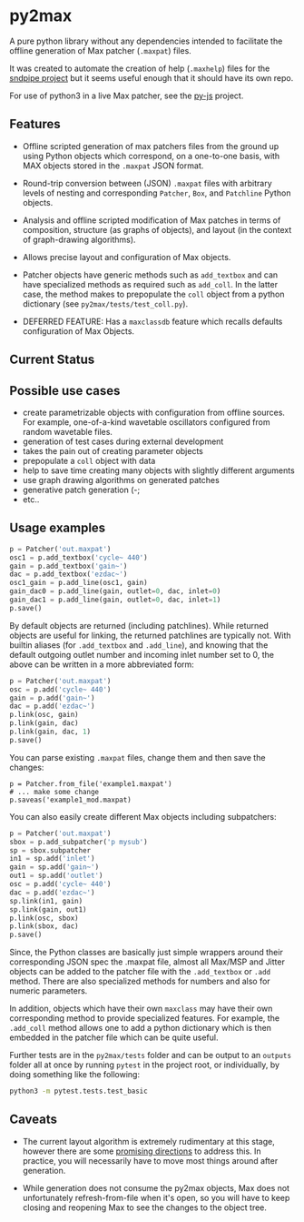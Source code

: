 # py2max

A pure python library without any dependencies intended to facilitate the offline generation of Max patcher (`.maxpat`) files.

It was created to automate the creation of help (`.maxhelp`) files for the [sndpipe project](https://github.com/shakfu/sndpipe) but it seems useful enough that it should have its own repo.

For use of python3 in a live Max patcher, see the [py-js](https://github.com/shakfu/py-js) project.

## Features

- Offline scripted generation of max patchers files from the ground up using Python objects which correspond, on a one-to-one basis, with MAX objects stored in the `.maxpat` JSON format.

- Round-trip conversion between (JSON) `.maxpat` files with arbitrary levels of nesting and corresponding `Patcher`, `Box`, and `Patchline` Python objects.

- Analysis and offline scripted modification of Max patches in terms of composition, structure (as graphs of objects), and layout (in the context of graph-drawing algorithms).

- Allows precise layout and configuration of Max objects.

- Patcher objects have generic methods such as `add_textbox` and can have specialized methods as required such as `add_coll`. In the latter case, the method makes to prepopulate the `coll` object from a python dictionary (see `py2max/tests/test_coll.py`).

- DEFERRED FEATURE: Has a `maxclassdb` feature which recalls defaults configuration of Max Objects.

## Current Status

## Possible use cases

- create parametrizable objects with configuration from offline sources. For example, one-of-a-kind wavetable oscillators configured from random wavetable files.
- generation of test cases during external development
- takes the pain out of creating parameter objects
- prepopulate a `coll` object with data
- help to save time creating many objects with slightly different arguments
- use graph drawing algorithms on generated patches
- generative patch generation (-;
- etc..

## Usage examples

```python
p = Patcher('out.maxpat')
osc1 = p.add_textbox('cycle~ 440')
gain = p.add_textbox('gain~')
dac = p.add_textbox('ezdac~')
osc1_gain = p.add_line(osc1, gain)
gain_dac0 = p.add_line(gain, outlet=0, dac, inlet=0)
gain_dac1 = p.add_line(gain, outlet=0, dac, inlet=1)
p.save()
```

By default objects are returned (including patchlines). While returned objects are useful for linking, the returned patchlines are typically not. With builtin aliases (for `.add_textbox` and `.add_line`), and knowing that the default outgoing outlet number and incoming inlet number set to 0, the above can be written in a more abbreviated form:

```python
p = Patcher('out.maxpat')
osc = p.add('cycle~ 440')
gain = p.add('gain~')
dac = p.add('ezdac~')
p.link(osc, gain)
p.link(gain, dac)
p.link(gain, dac, 1)
p.save()
```

You can parse existing `.maxpat` files, change them and then save the changes:

```python3
p = Patcher.from_file('example1.maxpat')
# ... make some change
p.saveas('example1_mod.maxpat)
```

You can also easily create different Max objects including subpatchers:

```python
p = Patcher('out.maxpat')
sbox = p.add_subpatcher('p mysub')
sp = sbox.subpatcher
in1 = sp.add('inlet')
gain = sp.add('gain~')
out1 = sp.add('outlet')
osc = p.add('cycle~ 440')
dac = p.add('ezdac~')
sp.link(in1, gain)
sp.link(gain, out1)
p.link(osc, sbox)
p.link(sbox, dac)
p.save()
```

Since, the Python classes are basically just simple wrappers around their corresponding JSON spec the .maxpat file, almost all Max/MSP and Jitter objects can be added to the patcher file with the `.add_textbox` or `.add` method. There are also specialized methods for numbers and also for numeric parameters.

In addition, objects which have their own `maxclass` may have their own corresponding method to provide specialized features. For example, the `.add_coll` method allows one to add a python dictionary which is then embedded in the patcher file which can be quite useful.

Further tests are in the `py2max/tests` folder and can be output to an `outputs` folder all at once by running `pytest` in the project root, or individually, by doing something like the following:

```bash
python3 -m pytest.tests.test_basic
```

## Caveats

- The current layout algorithm is extremely rudimentary at this stage, however there are some [promising directions](docs/notes/graph-drawing.md) to address this. In practice, you will necessarily have to move most things around after generation.

- While generation does not consume the py2max objects, Max does not unfortunately refresh-from-file when it's open, so you will have to keep closing and reopening Max to see the changes to the object tree.
